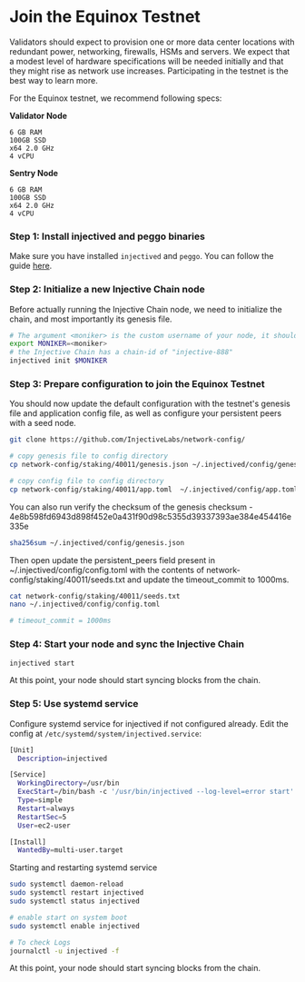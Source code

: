 <!--
order: 5
title: Run Node and Join Testnet
-->

# Join the Equinox Testnet
Validators should expect to provision one or more data center locations with redundant power, networking, firewalls, HSMs and servers. We expect that a modest level of hardware specifications will be needed initially and that they might rise as network use increases. Participating in the testnet is the best way to learn more.

For the Equinox testnet, we recommend following specs:

**Validator Node**
```
6 GB RAM
100GB SSD
x64 2.0 GHz
4 vCPU
```
**Sentry Node**
```
6 GB RAM
100GB SSD
x64 2.0 GHz
4 vCPU
```

### Step 1: Install injectived and peggo binaries
Make sure you have installed `injectived` and `peggo`. You can follow the guide [here](../tools/injectived/01_install.md).

### Step 2: Initialize a new Injective Chain node
Before actually running the Injective Chain node, we need to initialize the chain, and most importantly its genesis file.

```bash
# The argument <moniker> is the custom username of your node, it should be human-readable.
export MONIKER=<moniker>
# the Injective Chain has a chain-id of "injective-888"
injectived init $MONIKER
```

### Step 3: Prepare configuration to join the Equinox Testnet
You should now update the default configuration with the testnet's genesis file and application config file, as well as configure your persistent peers with a seed node.

```bash
git clone https://github.com/InjectiveLabs/network-config/

# copy genesis file to config directory
cp network-config/staking/40011/genesis.json ~/.injectived/config/genesis.json

# copy config file to config directory
cp network-config/staking/40011/app.toml  ~/.injectived/config/app.toml
```

You can also run verify the checksum of the genesis checksum - 4e8b598fd6943d898f452e0a431f90d98c5355d39337393ae384e454416e335e
```bash
sha256sum ~/.injectived/config/genesis.json
```

Then open update the persistent_peers field present in ~/.injectived/config/config.toml with the contents of network-config/staking/40011/seeds.txt and update the timeout_commit to 1000ms.
```bash
cat network-config/staking/40011/seeds.txt
nano ~/.injectived/config/config.toml

# timeout_commit = 1000ms
```

### Step 4: Start your node and sync the Injective Chain

```bash
injectived start
```

At this point, your node should start syncing blocks from the chain.

### Step 5: Use systemd service
Configure systemd service for injectived if not configured already.
Edit the config at `/etc/systemd/system/injectived.service`:

```bash
[Unit]
  Description=injectived

[Service]
  WorkingDirectory=/usr/bin
  ExecStart=/bin/bash -c '/usr/bin/injectived --log-level=error start'
  Type=simple
  Restart=always
  RestartSec=5
  User=ec2-user

[Install]
  WantedBy=multi-user.target
```

Starting and restarting systemd service

```bash
sudo systemctl daemon-reload
sudo systemctl restart injectived
sudo systemctl status injectived

# enable start on system boot
sudo systemctl enable injectived

# To check Logs
journalctl -u injectived -f
```

At this point, your node should start syncing blocks from the chain.
